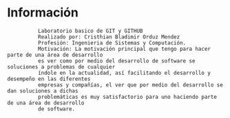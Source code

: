 # Información
              Laboratorio basico de GIT y GITHUB
              Realizado por: Cristhian Bladimir Orduz Mendez
              Profesión: Ingenieria de Sistemas y Computación. 
              Motivación: La motivación principal que tengo para hacer parte de una área de desarrollo
              es ver como por medio del desarrollo de software se soluciones a problemas de cualquier 
              índole en la actualidad, así facilitando el desarrollo y desempeño en las diferentes 
              empresas y compañías, el ver que por medio del desarrollo se dan soluciones a dichas 
              problemáticas es muy satisfactorio para uno haciendo parte de una área de desarrollo
              de software. 
            